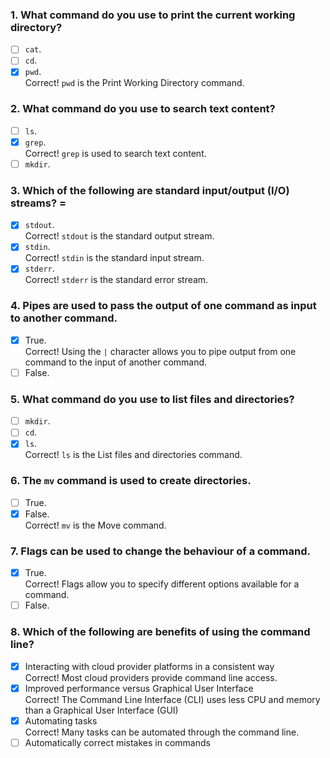 ### 1. What command do you use to print the current working directory?

- [ ] `cat`.
- [ ] `cd`.
- [x] `pwd`. <br>
      Correct! `pwd` is the Print Working Directory command.

### 2. What command do you use to search text content?

- [ ] `ls`.
- [x] `grep`. <br>
      Correct! `grep` is used to search text content.
- [ ] `mkdir`.

### 3. Which of the following are standard input/output (I/O) streams? =

- [x] `stdout`. <br>
      Correct! `stdout` is the standard output stream.
- [x] `stdin`. <br>
      Correct! `stdin` is the standard input stream.
- [x] `stderr`. <br>
      Correct! `stderr` is the standard error stream.

### 4. Pipes are used to pass the output of one command as input to another command.

- [x] True. <br>
      Correct! Using the `|` character allows you to pipe output from one command to the input of another command.
- [ ] False.

### 5. What command do you use to list files and directories?

- [ ] `mkdir`.
- [ ] `cd`.
- [x] `ls`. <br>
      Correct! `ls` is the List files and directories command.

### 6. The `mv` command is used to create directories.

- [ ] True.
- [x] False. <br>
      Correct! `mv` is the Move command.

### 7. Flags can be used to change the behaviour of a command.

- [x] True. <br>
      Correct! Flags allow you to specify different options available for a command.
- [ ] False.

### 8. Which of the following are benefits of using the command line?

- [x] Interacting with cloud provider platforms in a consistent way <br>
      Correct! Most cloud providers provide command line access.
- [x] Improved performance versus Graphical User Interface <br>
      Correct! The Command Line Interface (CLI) uses less CPU and memory than a Graphical User Interface (GUI)
- [x] Automating tasks <br>
      Correct! Many tasks can be automated through the command line.
- [ ] Automatically correct mistakes in commands

